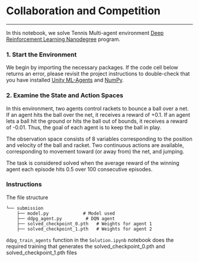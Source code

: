 # Collaboration and Competition

---

In this notebook, we solve Tennis Multi-agent environment [Deep Reinforcement Learning Nanodegree](https://www.udacity.com/course/deep-reinforcement-learning-nanodegree--nd893) program.

### 1. Start the Environment

We begin by importing the necessary packages.  If the code cell below returns an error, please revisit the project instructions to double-check that you have installed [Unity ML-Agents](https://github.com/Unity-Technologies/ml-agents/blob/master/docs/Installation.md) and [NumPy](http://www.numpy.org/).

### 2. Examine the State and Action Spaces

In this environment, two agents control rackets to bounce a ball over a net. If an agent hits the ball over the net, it receives a reward of +0.1.  If an agent lets a ball hit the ground or hits the ball out of bounds, it receives a reward of -0.01.  Thus, the goal of each agent is to keep the ball in play.

The observation space consists of 8 variables corresponding to the position and velocity of the ball and racket. Two continuous actions are available, corresponding to movement toward (or away from) the net, and jumping. 

The task is considered solved when the average reward of the winning agent each episode hits 0.5 over 100 consecutive episodes.

### Instructions

The file structure

```
└── submission
    ├── model.py             # Model used
    ├── ddpg_agent.py         # DQN agent
    ├── solved_checkpoint_0.pth   # Weights for agent 1
    ├── solved_checkpoint_1.pth   # Weights for agent 2
```

`ddpg_train_agents` function in the `Solution.ipynb`  notebook does the required training that generates the solved_checkpoint_0.pth and solved_checkpoint_1.pth files

